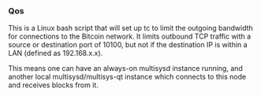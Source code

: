 ### Qos ###

This is a Linux bash script that will set up tc to limit the outgoing bandwidth for connections to the Bitcoin network. It limits outbound TCP traffic with a source or destination port of 10100, but not if the destination IP is within a LAN (defined as 192.168.x.x).

This means one can have an always-on multisysd instance running, and another local multisysd/multisys-qt instance which connects to this node and receives blocks from it.
